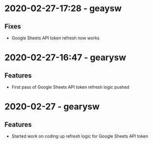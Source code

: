 # 2020-02-27-17:28 - geaysw

## Fixes
- Google Sheets API token refresh now works

# 2020-02-27-16:47 - gearysw

## Features
- First pass of Google Sheets API token refresh logic pushed

# 2020-02-27 - gearysw

## Features
- Started work on coding up refresh logic for Google Sheets API token